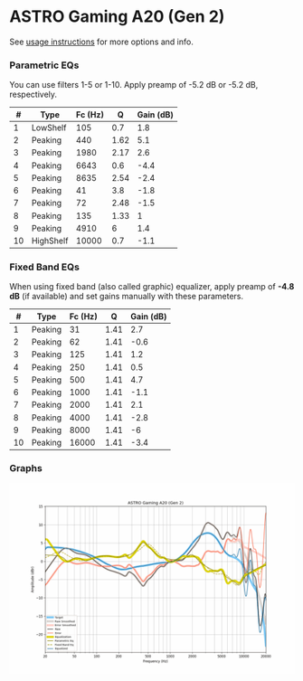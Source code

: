# ASTRO Gaming A20 (Gen 2)
See [usage instructions](https://github.com/jaakkopasanen/AutoEq#usage) for more options and info.

### Parametric EQs
You can use filters 1-5 or 1-10. Apply preamp of -5.2 dB or -5.2 dB, respectively.

|   # | Type      |   Fc (Hz) |    Q |   Gain (dB) |
|-----|-----------|-----------|------|-------------|
|   1 | LowShelf  |       105 | 0.7  |         1.8 |
|   2 | Peaking   |       440 | 1.62 |         5.1 |
|   3 | Peaking   |      1980 | 2.17 |         2.6 |
|   4 | Peaking   |      6643 | 0.6  |        -4.4 |
|   5 | Peaking   |      8635 | 2.54 |        -2.4 |
|   6 | Peaking   |        41 | 3.8  |        -1.8 |
|   7 | Peaking   |        72 | 2.48 |        -1.5 |
|   8 | Peaking   |       135 | 1.33 |         1   |
|   9 | Peaking   |      4910 | 6    |         1.4 |
|  10 | HighShelf |     10000 | 0.7  |        -1.1 |

### Fixed Band EQs
When using fixed band (also called graphic) equalizer, apply preamp of **-4.8 dB** (if available) and set gains manually with these parameters.

|   # | Type    |   Fc (Hz) |    Q |   Gain (dB) |
|-----|---------|-----------|------|-------------|
|   1 | Peaking |        31 | 1.41 |         2.7 |
|   2 | Peaking |        62 | 1.41 |        -0.6 |
|   3 | Peaking |       125 | 1.41 |         1.2 |
|   4 | Peaking |       250 | 1.41 |         0.5 |
|   5 | Peaking |       500 | 1.41 |         4.7 |
|   6 | Peaking |      1000 | 1.41 |        -1.1 |
|   7 | Peaking |      2000 | 1.41 |         2.1 |
|   8 | Peaking |      4000 | 1.41 |        -2.8 |
|   9 | Peaking |      8000 | 1.41 |        -6   |
|  10 | Peaking |     16000 | 1.41 |        -3.4 |

### Graphs
![](./ASTRO%20Gaming%20A20%20(Gen%202).png)
